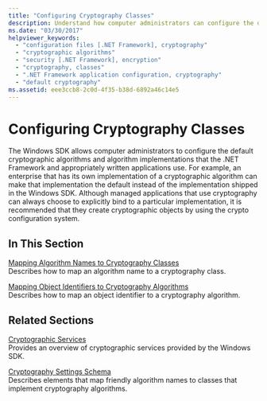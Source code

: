 ```yaml
---
title: "Configuring Cryptography Classes"
description: Understand how computer administrators can configure the default cryptographic algorithms and algorithm implementations that .NET and applications use.
ms.date: "03/30/2017"
helpviewer_keywords: 
  - "configuration files [.NET Framework], cryptography"
  - "cryptographic algorithms"
  - "security [.NET Framework], encryption"
  - "cryptography, classes"
  - ".NET Framework application configuration, cryptography"
  - "default cryptography"
ms.assetid: eee3ccb8-2c0d-4f35-b38d-6892a46c14e5
---
```

# Configuring Cryptography Classes

The Windows SDK allows computer administrators to configure the default cryptographic algorithms and algorithm implementations that the .NET Framework and appropriately written applications use.  For example, an enterprise that has its own implementation of a cryptographic algorithm can make that implementation the default instead of the implementation shipped in the Windows SDK. Although managed applications that use cryptography can always choose to explicitly bind to a particular implementation, it is recommended that they create cryptographic objects by using the crypto configuration system.  
  
## In This Section  

 [Mapping Algorithm Names to Cryptography Classes](map-algorithm-names-to-cryptography-classes.md)  
 Describes how to map an algorithm name to a cryptography class.  
  
 [Mapping Object Identifiers to Cryptography Algorithms](map-object-identifiers-to-cryptography-algorithms.md)  
 Describes how to map an object identifier to a cryptography algorithm.  
  
## Related Sections  

 [Cryptographic Services](../../standard/security/cryptographic-services.md)  
 Provides an overview of cryptographic services provided by the Windows SDK.  
  
 [Cryptography Settings Schema](./file-schema/cryptography/index.md)  
 Describes elements that map friendly algorithm names to classes that implement cryptography algorithms.
